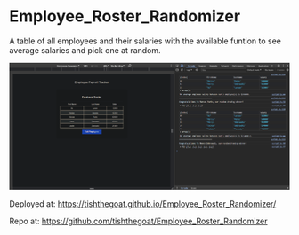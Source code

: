 # Employee_Roster_Randomizer
A table of all employees and their salaries with the available funtion to see average salaries and pick one at random.


![alt text](screenShot.png)


Deployed at:
https://tishthegoat.github.io/Employee_Roster_Randomizer/

Repo at:
https://github.com/tishthegoat/Employee_Roster_Randomizer
